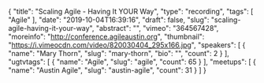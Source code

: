 {
  "title": "Scaling Agile - Having It YOUR Way",
  "type": "recording",
  "tags": [
    "Agile"
  ],
  "date": "2019-10-04T16:39:16",
  "draft": false,
  "slug": "scaling-agile-having-it-your-way",
  "abstract": "",
  "vimeo": "364567428",
  "moreinfo": "http://conference.agileaustin.org",
  "thumbnail": "https://i.vimeocdn.com/video/820030404_295x166.jpg",
  "speakers": [
    {
      "name": "Mary Thorn",
      "slug": "mary-thorn",
      "bio": "",
      "count": 2
    }
  ],
  "ugtvtags": [
    {
      "name": "Agile",
      "slug": "agile",
      "count": 65
    }
  ],
  "meetups": [
    {
      "name": "Austin Agile",
      "slug": "austin-agile",
      "count": 31
    }
  ]
}
